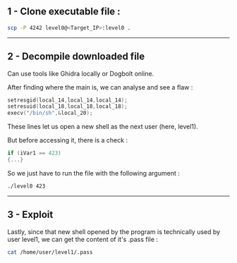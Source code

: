 ## 1 - Clone executable file :
```bash
scp -P 4242 level0@<Target_IP>:level0 .
```

---

## 2 - Decompile downloaded file

Can use tools like Ghidra locally or Dogbolt online.

After finding where the main is, we can analyse and see a flaw :
```c
setresgid(local_14,local_14,local_14);
setresuid(local_18,local_18,local_18);
execv("/bin/sh",&local_20);
```
These lines let us open a new shell as the next user (here, level1).

But before accessing it, there is a check :
```c
if (iVar1 == 423)
{...}
```
So we just have to run the file with the following argument :
```bash
./level0 423
```

---

## 3 - Exploit

Lastly, since that new shell opened by the program is technically used by user level1, we can get the content of it's .pass file :
```bash
cat /home/user/level1/.pass
```

